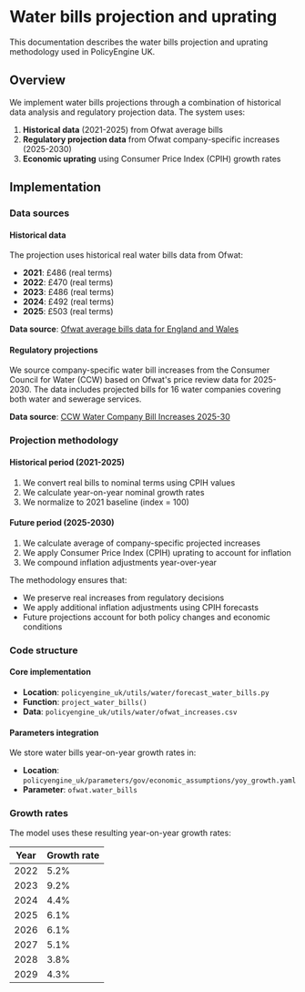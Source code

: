 # Water bills projection and uprating

This documentation describes the water bills projection and uprating methodology used in PolicyEngine UK.

## Overview

We implement water bills projections through a combination of historical data analysis and regulatory projection data. The system uses:

1. **Historical data** (2021-2025) from Ofwat average bills
2. **Regulatory projection data** from Ofwat company-specific increases (2025-2030)
3. **Economic uprating** using Consumer Price Index (CPIH) growth rates

## Implementation

### Data sources

#### Historical data
The projection uses historical real water bills data from Ofwat:
- **2021**: £486 (real terms)
- **2022**: £470 (real terms)  
- **2023**: £486 (real terms)
- **2024**: £492 (real terms)
- **2025**: £503 (real terms)

**Data source**: [Ofwat average bills data for England and Wales](https://www.ofwat.gov.uk/average-bills-press-statement-2024-25/)

#### Regulatory projections
We source company-specific water bill increases from the Consumer Council for Water (CCW) based on Ofwat's price review data for 2025-2030. The data includes projected bills for 16 water companies covering both water and sewerage services.

**Data source**: [CCW Water Company Bill Increases 2025-30](https://www.ccw.org.uk/our-work/price-review/how-much-will-my-water-and-sewerage-bills-increase-by-2030/breakdown-of-water-companies-bill-increases-2025-30/)

### Projection methodology
 
#### Historical period (2021-2025)
1. We convert real bills to nominal terms using CPIH values
2. We calculate year-on-year nominal growth rates
3. We normalize to 2021 baseline (index = 100)

#### Future period (2025-2030)
1. We calculate average of company-specific projected increases
2. We apply Consumer Price Index (CPIH) uprating to account for inflation
3. We compound inflation adjustments year-over-year

The methodology ensures that:
- We preserve real increases from regulatory decisions
- We apply additional inflation adjustments using CPIH forecasts
- Future projections account for both policy changes and economic conditions

### Code structure

#### Core implementation
- **Location**: `policyengine_uk/utils/water/forecast_water_bills.py`
- **Function**: `project_water_bills()`
- **Data**: `policyengine_uk/utils/water/ofwat_increases.csv`

#### Parameters integration
We store water bills year-on-year growth rates in:
- **Location**: `policyengine_uk/parameters/gov/economic_assumptions/yoy_growth.yaml`
- **Parameter**: `ofwat.water_bills`

### Growth rates

The model uses these resulting year-on-year growth rates:

| Year | Growth rate |
|------|-------------|
| 2022 | 5.2% |
| 2023 | 9.2% |
| 2024 | 4.4% |
| 2025 | 6.1% |
| 2026 | 6.1% |
| 2027 | 5.1% |
| 2028 | 3.8% |
| 2029 | 4.3% |
